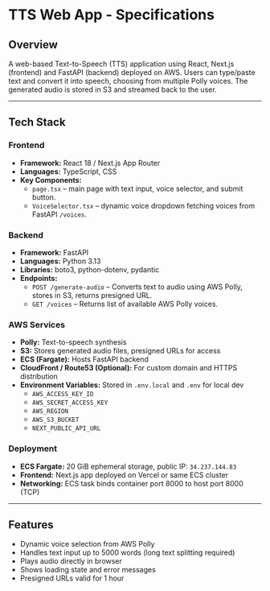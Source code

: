 # TTS Web App - Specifications

## Overview
A web-based Text-to-Speech (TTS) application using React, Next.js (frontend) and FastAPI (backend) deployed on AWS. Users can type/paste text and convert it into speech, choosing from multiple Polly voices. The generated audio is stored in S3 and streamed back to the user.

---

## Tech Stack

### Frontend
- **Framework:** React 18 / Next.js App Router
- **Languages:** TypeScript, CSS
- **Key Components:**
  - `page.tsx` – main page with text input, voice selector, and submit button.
  - `VoiceSelector.tsx` – dynamic voice dropdown fetching voices from FastAPI `/voices`.

### Backend
- **Framework:** FastAPI
- **Languages:** Python 3.13
- **Libraries:** boto3, python-dotenv, pydantic
- **Endpoints:**
  - `POST /generate-audio` – Converts text to audio using AWS Polly, stores in S3, returns presigned URL.
  - `GET /voices` – Returns list of available AWS Polly voices.

### AWS Services
- **Polly:** Text-to-speech synthesis
- **S3:** Stores generated audio files, presigned URLs for access
- **ECS (Fargate):** Hosts FastAPI backend
- **CloudFront / Route53 (Optional):** For custom domain and HTTPS distribution
- **Environment Variables:** Stored in `.env.local` and `.env` for local dev
  - `AWS_ACCESS_KEY_ID`
  - `AWS_SECRET_ACCESS_KEY`
  - `AWS_REGION`
  - `AWS_S3_BUCKET`
  - `NEXT_PUBLIC_API_URL`

### Deployment
- **ECS Fargate:** 20 GiB ephemeral storage, public IP: `34.237.144.83`
- **Frontend:** Next.js app deployed on Vercel or same ECS cluster
- **Networking:** ECS task binds container port 8000 to host port 8000 (TCP)

---

## Features
- Dynamic voice selection from AWS Polly
- Handles text input up to 5000 words (long text splitting required)
- Plays audio directly in browser
- Shows loading state and error messages
- Presigned URLs valid for 1 hour
